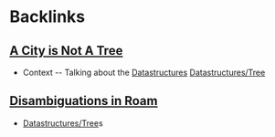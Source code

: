 
# Backlinks
## [A City is Not A Tree](<A City is Not A Tree.md>)
- Context -- Talking about the [Datastructures](<../Datastructures.md>) [Datastructures/Tree](<../Datastructures/Tree.md>)

## [Disambiguations in Roam](<Disambiguations in Roam.md>)
- [Datastructures/Tree](<../Datastructures/Tree.md>)s

